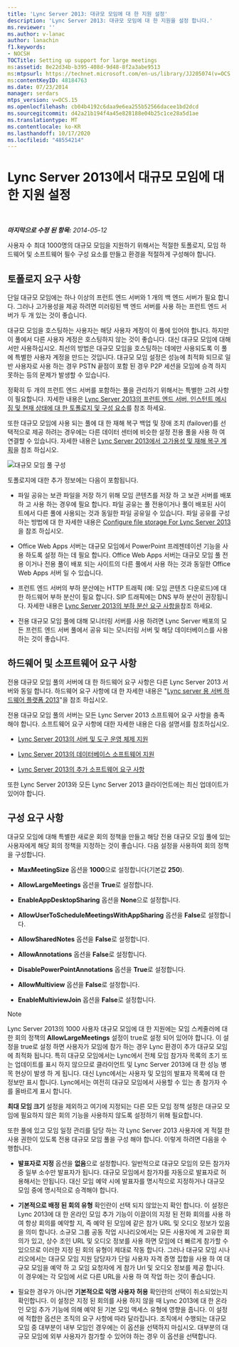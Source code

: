 ```yaml
---
title: 'Lync Server 2013: 대규모 모임에 대 한 지원 설정'
description: 'Lync Server 2013: 대규모 모임에 대 한 지원을 설정 합니다.'
ms.reviewer: ''
ms.author: v-lanac
author: lanachin
f1.keywords:
- NOCSH
TOCTitle: Setting up support for large meetings
ms:assetid: 8e22d34b-b395-408d-9d48-8f2a3abe9513
ms:mtpsurl: https://technet.microsoft.com/en-us/library/JJ205074(v=OCS.15)
ms:contentKeyID: 48184763
ms.date: 07/23/2014
manager: serdars
mtps_version: v=OCS.15
ms.openlocfilehash: cb04b4192c6daa9e6ea255b52566dacee1bd2dcd
ms.sourcegitcommit: d42a21b194f4a45e828188e04b25c1ce28a5d1ae
ms.translationtype: MT
ms.contentlocale: ko-KR
ms.lasthandoff: 10/17/2020
ms.locfileid: "48554214"
---
```

# <a name="setting-up-support-for-large-meetings-in-lync-server-2013"></a>Lync Server 2013에서 대규모 모임에 대 한 지원 설정

<div data-xmlns="http://www.w3.org/1999/xhtml">

<div class="topic" data-xmlns="http://www.w3.org/1999/xhtml" data-msxsl="urn:schemas-microsoft-com:xslt" data-cs="https://msdn.microsoft.com/">

<div data-asp="https://msdn2.microsoft.com/asp">



</div>

<div id="mainSection">

<div id="mainBody">

<span> </span>

_**마지막으로 수정 된 항목:** 2014-05-12_

사용자 수 최대 1000명의 대규모 모임을 지원하기 위해서는 적절한 토폴로지, 모임 하드웨어 및 소프트웨어 필수 구성 요소를 만들고 환경을 적절하게 구성해야 합니다.

<div>

## <a name="topology-requirements"></a>토폴로지 요구 사항

단일 대규모 모임에는 하나 이상의 프런트 엔드 서버와 1 개의 백 엔드 서버가 필요 합니다. 그러나 고가용성을 제공 하려면 미러링된 백 엔드 서버를 사용 하는 프런트 엔드 서버가 두 개 있는 것이 좋습니다.

대규모 모임을 호스팅하는 사용자는 해당 사용자 계정이 이 풀에 있어야 합니다. 하지만 이 풀에서 다른 사용자 계정은 호스팅하지 않는 것이 좋습니다. 대신 대규모 모임에 대해서만 사용하십시오. 최선의 방법은 대규모 모임을 호스팅하는 데에만 사용되도록 이 풀에 특별한 사용자 계정을 만드는 것입니다. 대규모 모임 설정은 성능에 최적화 되므로 일반 사용자로 사용 하는 경우 PSTN 끝점이 포함 된 경우 P2P 세션을 모임에 승격 하지 못하는 등의 문제가 발생할 수 있습니다.

정확히 두 개의 프런트 엔드 서버를 포함하는 풀을 관리하기 위해서는 특별한 고려 사항이 필요합니다. 자세한 내용은 [Lync Server 2013의 프런트 엔드 서버, 인스턴트 메시징 및 현재 상태에 대 한 토폴로지 및 구성 요소](lync-server-2013-topologies-and-components-for-front-end-servers-instant-messaging-and-presence.md)를 참조 하세요.

또한 대규모 모임에 사용 되는 풀에 대 한 재해 복구 백업 및 장애 조치 (failover)를 선택적으로 제공 하려는 경우에는 다른 데이터 센터에 비슷한 설정 전용 풀을 사용 하 여 연결할 수 있습니다. 자세한 내용은 [Lync Server 2013에서 고가용성 및 재해 복구 계획](lync-server-2013-planning-for-high-availability-and-disaster-recovery.md)을 참조 하십시오.

![대규모 모임 풀 구성](images/JJ205074.ee00e1c0-c3b2-464d-aa89-a1e877cd034d(OCS.15).jpg "대규모 모임 풀 구성")

토폴로지에 대한 추가 정보에는 다음이 포함됩니다.

  - 파일 공유는 보관 파일을 저장 하기 위해 모임 콘텐츠를 저장 하 고 보관 서버를 배포 하 고 사용 하는 경우에 필요 합니다. 파일 공유는 풀 전용이거나 풀이 배포된 사이트에서 다른 풀에 사용되는 것과 동일한 파일 공유일 수 있습니다. 파일 공유를 구성 하는 방법에 대 한 자세한 내용은 [Configure file storage For Lync Server 2013](lync-server-2013-configure-dfs-file-storage.md)을 참조 하십시오.

  - Office Web Apps 서버는 대규모 모임에서 PowerPoint 프레젠테이션 기능을 사용 하도록 설정 하는 데 필요 합니다. Office Web Apps 서버는 대규모 모임 풀 전용 이거나 전용 풀이 배포 되는 사이트의 다른 풀에서 사용 하는 것과 동일한 Office Web Apps 서버 일 수 있습니다.

  - 프런트 엔드 서버의 부하 분산에는 HTTP 트래픽 (예: 모임 콘텐츠 다운로드)에 대 한 하드웨어 부하 분산이 필요 합니다. SIP 트래픽에는 DNS 부하 분산이 권장됩니다. 자세한 내용은 [Lync Server 2013의 부하 분산 요구 사항을](lync-server-2013-load-balancing-requirements.md)참조 하세요.

  - 전용 대규모 모임 풀에 대해 모니터링 서버를 사용 하려면 Lync Server 배포의 모든 프런트 엔드 서버 풀에서 공유 되는 모니터링 서버 및 해당 데이터베이스를 사용 하는 것이 좋습니다.

</div>

<div>

## <a name="hardware-and-software-requirements"></a>하드웨어 및 소프트웨어 요구 사항

전용 대규모 모임 풀의 서버에 대 한 하드웨어 요구 사항은 다른 Lync Server 2013 서버와 동일 합니다. 하드웨어 요구 사항에 대 한 자세한 내용은 "[Lync server 용 서버 하드웨어 플랫폼 2013](lync-server-2013-server-hardware-platforms.md)"을 참조 하십시오.

전용 대규모 모임 풀의 서버는 모든 Lync Server 2013 소프트웨어 요구 사항을 충족 해야 합니다. 소프트웨어 요구 사항에 대한 자세한 내용은 다음 설명서를 참조하십시오.

  - [Lync Server 2013의 서버 및 도구 운영 체제 지원](lync-server-2013-server-and-tools-operating-system-support.md)

  - [Lync Server 2013의 데이터베이스 소프트웨어 지원](lync-server-2013-database-software-support.md)

  - [Lync Server 2013의 추가 소프트웨어 요구 사항](lync-server-2013-additional-software-requirements.md)

또한 Lync Server 2013와 모든 Lync Server 2013 클라이언트에는 최신 업데이트가 있어야 합니다.

</div>

<div>

## <a name="configuration-requirements"></a>구성 요구 사항

대규모 모임에 대해 특별한 새로운 회의 정책을 만들고 해당 전용 대규모 모임 풀에 있는 사용자에게 해당 회의 정책을 지정하는 것이 좋습니다. 다음 설정을 사용하여 회의 정책을 구성합니다.

  - **MaxMeetingSize** 옵션을 **1000**으로 설정합니다(기본값 **250**).

  - **AllowLargeMeetings** 옵션을 **True**로 설정합니다.

  - **EnableAppDesktopSharing** 옵션을 **None**으로 설정합니다.

  - **AllowUserToScheduleMeetingsWithAppSharing** 옵션을 **False**로 설정합니다.

  - **AllowSharedNotes** 옵션을 **False**로 설정합니다.

  - **AllowAnnotations** 옵션을 **False**로 설정합니다.

  - **DisablePowerPointAnnotations** 옵션을 **True**로 설정합니다.

  - **AllowMultiview** 옵션을 **False**로 설정합니다.

  - **EnableMultiviewJoin** 옵션을 **False**로 설정합니다.

<div>


> [!NOTE]  
> Lync Server 2013의 1000 사용자 대규모 모임에 대 한 지원에는 모임 스케줄러에 대 한 회의 정책의 <STRONG>AllowLargeMeetings</STRONG> 설정이 true로 설정 되어 있어야 합니다. 이 설정을 true로 설정 하면 사용자가 모임에 참가 하는 경우 Lync 환경이 추가 대규모 모임에 최적화 됩니다. 특히 대규모 모임에서는 Lync에서 전체 모임 참가자 목록의 초기 또는 업데이트를 표시 하지 않으므로 클라이언트 및 Lync Server 2013에 대 한 성능 병목 현상이 발생 하 게 됩니다. 대신 Lync에서는 사용자 및 모임의 발표자 목록에 대 한 정보만 표시 합니다. Lync에서는 여전히 대규모 모임에서 사용할 수 있는 총 참가자 수를 올바르게 표시 합니다.



</div>

**최대 모임 크기** 설정을 제외하고 여기에 지정되는 다른 모든 모임 정책 설정은 대규모 모임에 필요하지 않은 회의 기능을 사용하지 않도록 설정하기 위해 필요합니다.

또한 풀에 있고 모임 일정 관리를 담당 하는 각 Lync Server 2013 사용자에 게 적절 한 사용 권한이 있도록 전용 대규모 모임 풀을 구성 해야 합니다. 이렇게 하려면 다음을 수행합니다.

  - **발표자로 지정** 옵션을 **없음**으로 설정합니다. 일반적으로 대규모 모임의 모든 참가자 중 일부 소수만 발표자가 됩니다. 대규모 모임에서 참가자를 자동으로 발표자로 허용해서는 안됩니다. 대신 모임 예약 시에 발표자를 명시적으로 지정하거나 대규모 모임 중에 명시적으로 승격해야 합니다.

  - **기본적으로 배정 된 회의 유형** 확인란이 선택 되지 않았는지 확인 합니다. 이 설정은 Lync 2013에 대 한 온라인 모임 추가 기능이 이끌이의 지정 된 전화 회의를 사용 하 여 항상 회의를 예약할 지, 즉 예약 된 모임에 같은 참가 URL 및 오디오 정보가 있음을 의미 합니다. 소규모 그룹 공동 작업 시나리오에서는 모든 사용자에 게 고유한 회의가 있고, 상수 조인 URL 및 오디오 정보를 사용 하면 모임에 더 빠르게 참가할 수 있으므로 이러한 지정 된 회의 유형이 제대로 작동 합니다. 그러나 대규모 모임 시나리오에서는 대규모 모임 지원 담당자가 단일 사용자 자격 증명 집합을 사용 하 여 대규모 모임을 예약 하 고 모임 요청자에 게 참가 Url 및 오디오 정보를 제공 합니다. 이 경우에는 각 모임에 서로 다른 URL을 사용 하 여 작업 하는 것이 좋습니다.

  - 필요한 경우가 아니면 **기본적으로 익명 사용자 허용** 확인란의 선택이 취소되었는지 확인합니다. 이 설정은 지정 된 회의를 사용 하지 않을 때 Lync 2013에 대 한 온라인 모임 추가 기능에 의해 예약 된 기본 모임 액세스 유형에 영향을 줍니다. 이 설정에 적합한 옵션은 조직의 요구 사항에 따라 달라집니다. 조직에서 수행되는 대규모 모임 중 대부분이 내부 모임인 경우에는 이 옵션을 선택하지 마십시오. 대부분의 대규모 모임에 외부 사용자가 참가할 수 있어야 하는 경우 이 옵션을 선택합니다.

</div>

</div>

<span> </span>

</div>

</div>

</div>


